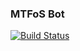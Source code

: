 ### MTFoS Bot

[![Build Status](https://ci.trj.tw/api/badges/golang/mtfosbot/status.svg)](https://ci.trj.tw/golang/mtfosbot)